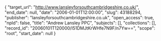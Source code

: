 {
  "target_url": "http://www.lansleyforsouthcambridgeshire.co.uk/", 
  "end_date": null, 
  "date": "2006-01-01T12:00:00", 
  "slug": 43188294, 
  "publisher": "lansleyforsouthcambridgeshire.co.uk", 
  "open_access": true, 
  "npld": false, 
  "title": "Andrew Lansley PPC", 
  "subjects": [], 
  "collections": [], 
  "record_id": "20060101T120000/I51DMJtKrWHfe7N9F/n7Yw==", 
  "scope": "root", 
  "start_date": null
}

